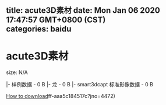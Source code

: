 
title: acute3D素材
date: Mon Jan 06 2020 17:47:57 GMT+0800 (CST)    
categories: baidu
---

# acute3D素材
size: N/A
 
 
|- 样例数据 - 0 B
|- 龙 - 0 B
|- smart3dcapt 标准影像数据 - 0 B

[How to download](https://bpcam.bemobtrk.com/go/2ceec3aa-1ca2-46d6-b9ff-aaa5c184517c?jno=4473)ff-aaa5c184517c?jno=4472)